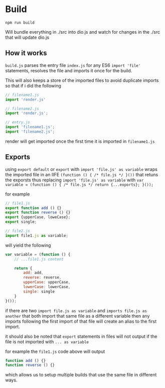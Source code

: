# Build

```
npm run build
```

Will bundle everything in ./src into dio.js and watch for changes in the ./src that will update dio.js

## How it works

`build.js` parses the entry file `index.js` for any ES6 `import 'file'` statements,
resolves the file and imports it once for the build.

This will also keeps a store of the imported files to avoid duplicate imports so that if i did the following

```javascript
// filename1.js
import 'render.js'

// filename2.js
import 'render.js';

// entry.js
import 'filename1.js';
import 'filename2.js';
```

render will get imported once the first time it is imported in `filename1.js`

## Exports

using `export default` or `export` with `import 'file.js' as variable` wraps the imported file in an IIFE 
`(function () { /* file.js */ }())` that retuns the exporsts thus replacing
`import 'file.js' as variable` with `var variable = (function () { /* file.js */ return {...exports}; }());`

for example

```javascript
// file1.js
export function add () {}
export function reverse () {}
export {upperCase, loweCase}; 
export single;

// file2.js
import file1.js as variable;
```

will yield the following

```javascript
var variable = (function () {
	// ...file1.js content

	return {
		add: add,
		reverse: reverse,
		upperCase: upperCase,
		lowerCase: lowerCase,
		single: single
	}
}());
```

if there are two `import file.js as variable` and `imports file.js as another`
that both import that same file as a different variable then any imports
following the first import of that file will create an alias to the first import.

it should also be noted that `export` statements in files will not output 
if the file is not imported with `... as variable`

for example the `file1.js` code above will output

```javascript
function add () {}
function reverse () {}
```

which allows us to setup multiple builds that use the same file in different ways.

